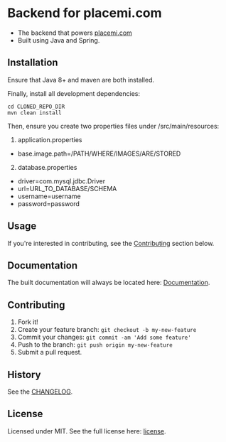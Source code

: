 # Backend for placemi.com

* The backend that powers [placemi.com](http://placemi.com)
* Built using Java and Spring.

## Installation

Ensure that Java 8+ and maven are both installed.

Finally, install all development dependencies:

```
cd CLONED_REPO_DIR
mvn clean install
```

Then, ensure you create two properties files under /src/main/resources:

1. application.properties
 - base.image.path=/PATH/WHERE/IMAGES/ARE/STORED
2. database.properties
 - driver=com.mysql.jdbc.Driver
 - url=URL_TO_DATABASE/SCHEMA
 - username=username
 - password=password

## Usage

If you're interested in contributing, see the [Contributing](https://github.com/brendenpalmer/placemi-backend#contributing) section below.

## Documentation

The built documentation will always be located here: [Documentation](https://github.com/brendenpalmer/placemi-backend/tree/master/docs).

## Contributing

1. Fork it!
2. Create your feature branch: `git checkout -b my-new-feature`
3. Commit your changes: `git commit -am 'Add some feature'`
4. Push to the branch: `git push origin my-new-feature`
5. Submit a pull request.

## History

See the [CHANGELOG](https://github.com/brendenpalmer/placemi-backend/blob/master/CHANGELOG.md).

## License

Licensed under MIT. See the full license here: [license](https://github.com/brendenpalmer/placemi-backend/blob/master/LICENSE).
